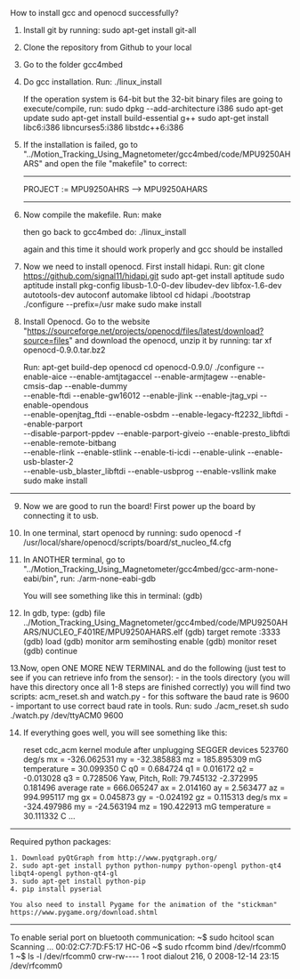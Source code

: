 How to install gcc and openocd successfully?

1. Install git by running:
	sudo apt-get install git-all

2. Clone the repository from Github to your local

3. Go to the folder gcc4mbed

4. Do gcc installation. Run:
	./linux_install

	If the operation system is 64-bit but the 32-bit binary files are going to execute/compile, run:
	sudo dpkg --add-architecture i386
	sudo apt-get update
	sudo apt-get install build-essential g++
	sudo apt-get install libc6:i386 libncurses5:i386 libstdc++6:i386

5. If the installation is failed, go to "../Motion_Tracking_Using_Magnetometer/gcc4mbed/code/MPU9250AHARS" and open the file "makefile" to correct:
	*******************************

	PROJECT         := MPU9250AHRS -->  MPU9250AHARS
	*******************************

6. Now compile the makefile. Run:
 	make

	then go back to gcc4mbed do: 
	./linux_install
	
	again and this time it should work properly and gcc should be installed

7. Now we need to install openocd. First install hidapi. Run: 
	git clone https://github.com/signal11/hidapi.git
	sudo apt-get install aptitude
	sudo aptitude install pkg-config libusb-1.0-0-dev libudev-dev libfox-1.6-dev autotools-dev autoconf automake libtool
	cd hidapi
    	./bootstrap
    	./configure --prefix=/usr
	make
    	sudo make install

8. Install Openocd. Go to the website "https://sourceforge.net/projects/openocd/files/latest/download?source=files" and download the openocd, unzip it by running:
	tar xf openocd-0.9.0.tar.bz2
 
	Run:
	apt-get build-dep openocd
	cd openocd-0.9.0/ 
	./configure --enable-aice --enable-amtjtagaccel --enable-armjtagew --enable-cmsis-dap --enable-dummy \
        --enable-ftdi --enable-gw16012 --enable-jlink --enable-jtag_vpi --enable-opendous \
        --enable-openjtag_ftdi --enable-osbdm --enable-legacy-ft2232_libftdi --enable-parport \
        --disable-parport-ppdev --enable-parport-giveio --enable-presto_libftdi --enable-remote-bitbang \
        --enable-rlink --enable-stlink --enable-ti-icdi --enable-ulink --enable-usb-blaster-2 \
        --enable-usb_blaster_libftdi --enable-usbprog --enable-vsllink
    	make
    	sudo make install


----------------------------------------------------------------------------------------------------------------------------------------
9. Now we are good to run the board! First power up the board by connecting it to usb.

10. In one terminal, start openocd by running:
	sudo openocd -f /usr/local/share/openocd/scripts/board/st_nucleo_f4.cfg

11. In ANOTHER terminal, go to "../Motion_Tracking_Using_Magnetometer/gcc4mbed/gcc-arm-none-eabi/bin", run:
	./arm-none-eabi-gdb
	
	You will see something like this in terminal:
	(gdb)

12. In gdb, type:
	(gdb) file ../Motion_Tracking_Using_Magnetometer/gcc4mbed/code/MPU9250AHARS/NUCLEO_F401RE/MPU9250AHARS.elf
    (gdb) target remote :3333
    (gdb) load
    (gdb) monitor arm semihosting enable
    (gdb) monitor reset
	(gdb) continue

13.Now, open ONE MORE NEW TERMINAL and do the following (just test to see if you can retrieve info from the sensor): 
	- in the tools directory (you will have this directory once all 1-8 steps are finished correctly) you will find two scripts: 		acm_reset.sh and watch.py
   	- for this software the baud rate is 9600 - important to use correct baud rate
   	in tools.
	Run:
   	sudo ./acm_reset.sh
   	sudo ./watch.py /dev/ttyACM0 9600

14. If everything goes well, you will see something like this:

	reset cdc_acm kernel module after unplugging SEGGER devices
	523760  deg/s
	mx = -326.062531 my = -32.385883 mz = 185.895309  mG
	temperature = 30.099350  C
	q0 = 0.684724
	q1 = 0.016172
	q2 = -0.013028
	q3 = 0.728506
	Yaw, Pitch, Roll: 79.745132 -2.372995 0.181496
	average rate = 666.065247
	ax = 2.014160 ay = 2.563477 az = 994.995117  mg
	gx = 0.045873 gy = -0.024192 gz = 0.115313  deg/s
	mx = -324.497986 my = -24.563194 mz = 190.422913  mG
	temperature = 30.111332  C
	...
---------------------------------------------------------------------------------------------------------------------------------------

Required python packages:

	1. Download pyQtGraph from http://www.pyqtgraph.org/
	2. sudo apt-get install python python-numpy python-opengl python-qt4 libqt4-opengl python-qt4-gl
	3. sudo apt-get install python-pip
	4. pip install pyserial
	
	You also need to install Pygame for the animation of the "stickman"
	https://www.pygame.org/download.shtml	
---------------------------------------------------------------------------------------------------------------------------------------

To enable serial port on bluetooth communication:
	~$ sudo hcitool scan
	Scanning ...
	00:02:C7:7D:F5:17  HC-06
	~$ sudo rfcomm bind /dev/rfcomm0 <Device MAC address> 1
	~$ ls -l /dev/rfcomm0
	crw-rw---- 1 root dialout 216, 0 2008-12-14 23:15 /dev/rfcomm0